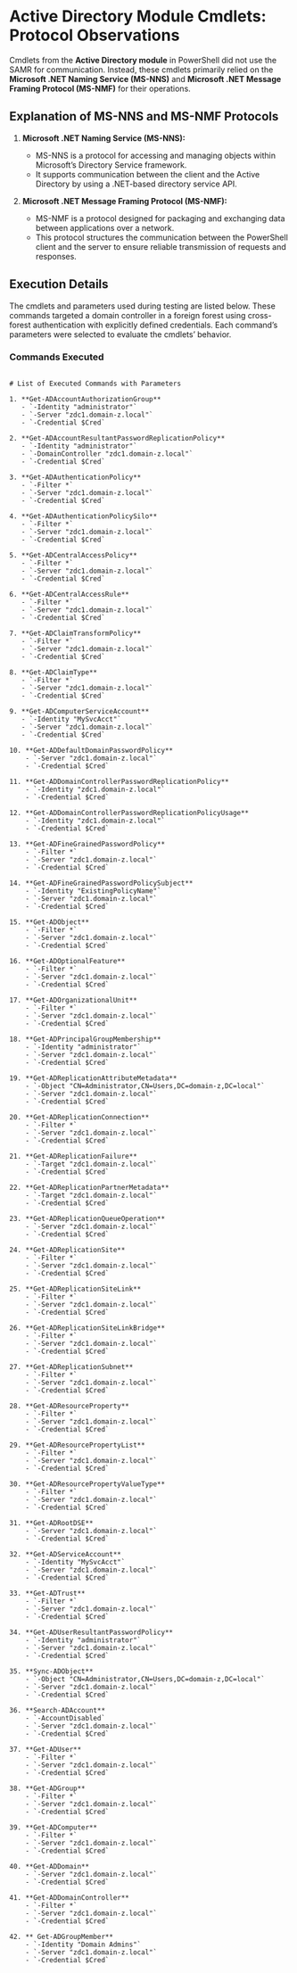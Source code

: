 # Active Directory Module Cmdlets: Protocol Observations

Cmdlets from the **Active Directory module** in PowerShell did not use the SAMR for communication. Instead, these cmdlets primarily relied on the **Microsoft .NET Naming Service (MS-NNS)** and **Microsoft .NET Message Framing Protocol (MS-NMF)** for their operations.

## Explanation of MS-NNS and MS-NMF Protocols

1. **Microsoft .NET Naming Service (MS-NNS):**
   - MS-NNS is a protocol for accessing and managing objects within Microsoft’s Directory Service framework.
   - It supports communication between the client and the Active Directory by using a .NET-based directory service API.

2. **Microsoft .NET Message Framing Protocol (MS-NMF):**
   - MS-NMF is a protocol designed for packaging and exchanging data between applications over a network.
   - This protocol structures the communication between the PowerShell client and the server to ensure reliable transmission of requests and responses.
   
## Execution Details
The cmdlets and parameters used during testing are listed below. These commands targeted a domain controller in a foreign forest using cross-forest authentication with explicitly defined credentials. Each command’s parameters were selected to evaluate the cmdlets’ behavior.

### Commands Executed

```plaintext

# List of Executed Commands with Parameters

1. **Get-ADAccountAuthorizationGroup**
   - `-Identity "administrator"`
   - `-Server "zdc1.domain-z.local"`
   - `-Credential $Cred`

2. **Get-ADAccountResultantPasswordReplicationPolicy**
   - `-Identity "administrator"`
   - `-DomainController "zdc1.domain-z.local"`
   - `-Credential $Cred`

3. **Get-ADAuthenticationPolicy**
   - `-Filter *`
   - `-Server "zdc1.domain-z.local"`
   - `-Credential $Cred`

4. **Get-ADAuthenticationPolicySilo**
   - `-Filter *`
   - `-Server "zdc1.domain-z.local"`
   - `-Credential $Cred`

5. **Get-ADCentralAccessPolicy**
   - `-Filter *`
   - `-Server "zdc1.domain-z.local"`
   - `-Credential $Cred`

6. **Get-ADCentralAccessRule**
   - `-Filter *`
   - `-Server "zdc1.domain-z.local"`
   - `-Credential $Cred`

7. **Get-ADClaimTransformPolicy**
   - `-Filter *`
   - `-Server "zdc1.domain-z.local"`
   - `-Credential $Cred`

8. **Get-ADClaimType**
   - `-Filter *`
   - `-Server "zdc1.domain-z.local"`
   - `-Credential $Cred`

9. **Get-ADComputerServiceAccount**
   - `-Identity "MySvcAcct"`
   - `-Server "zdc1.domain-z.local"`
   - `-Credential $Cred`

10. **Get-ADDefaultDomainPasswordPolicy**
    - `-Server "zdc1.domain-z.local"`
    - `-Credential $Cred`

11. **Get-ADDomainControllerPasswordReplicationPolicy**
    - `-Identity "zdc1.domain-z.local"`
    - `-Credential $Cred`

12. **Get-ADDomainControllerPasswordReplicationPolicyUsage**
    - `-Identity "zdc1.domain-z.local"`
    - `-Credential $Cred`

13. **Get-ADFineGrainedPasswordPolicy**
    - `-Filter *`
    - `-Server "zdc1.domain-z.local"`
    - `-Credential $Cred`

14. **Get-ADFineGrainedPasswordPolicySubject**
    - `-Identity "ExistingPolicyName"`
    - `-Server "zdc1.domain-z.local"`
    - `-Credential $Cred`

15. **Get-ADObject**
    - `-Filter *`
    - `-Server "zdc1.domain-z.local"`
    - `-Credential $Cred`

16. **Get-ADOptionalFeature**
    - `-Filter *`
    - `-Server "zdc1.domain-z.local"`
    - `-Credential $Cred`

17. **Get-ADOrganizationalUnit**
    - `-Filter *`
    - `-Server "zdc1.domain-z.local"`
    - `-Credential $Cred`

18. **Get-ADPrincipalGroupMembership**
    - `-Identity "administrator"`
    - `-Server "zdc1.domain-z.local"`
    - `-Credential $Cred`

19. **Get-ADReplicationAttributeMetadata**
    - `-Object "CN=Administrator,CN=Users,DC=domain-z,DC=local"`
    - `-Server "zdc1.domain-z.local"`
    - `-Credential $Cred`

20. **Get-ADReplicationConnection**
    - `-Filter *`
    - `-Server "zdc1.domain-z.local"`
    - `-Credential $Cred`

21. **Get-ADReplicationFailure**
    - `-Target "zdc1.domain-z.local"`
    - `-Credential $Cred`

22. **Get-ADReplicationPartnerMetadata**
    - `-Target "zdc1.domain-z.local"`
    - `-Credential $Cred`

23. **Get-ADReplicationQueueOperation**
    - `-Server "zdc1.domain-z.local"`
    - `-Credential $Cred`

24. **Get-ADReplicationSite**
    - `-Filter *`
    - `-Server "zdc1.domain-z.local"`
    - `-Credential $Cred`

25. **Get-ADReplicationSiteLink**
    - `-Filter *`
    - `-Server "zdc1.domain-z.local"`
    - `-Credential $Cred`

26. **Get-ADReplicationSiteLinkBridge**
    - `-Filter *`
    - `-Server "zdc1.domain-z.local"`
    - `-Credential $Cred`

27. **Get-ADReplicationSubnet**
    - `-Filter *`
    - `-Server "zdc1.domain-z.local"`
    - `-Credential $Cred`

28. **Get-ADResourceProperty**
    - `-Filter *`
    - `-Server "zdc1.domain-z.local"`
    - `-Credential $Cred`

29. **Get-ADResourcePropertyList**
    - `-Filter *`
    - `-Server "zdc1.domain-z.local"`
    - `-Credential $Cred`

30. **Get-ADResourcePropertyValueType**
    - `-Filter *`
    - `-Server "zdc1.domain-z.local"`
    - `-Credential $Cred`

31. **Get-ADRootDSE**
    - `-Server "zdc1.domain-z.local"`
    - `-Credential $Cred`

32. **Get-ADServiceAccount**
    - `-Identity "MySvcAcct"`
    - `-Server "zdc1.domain-z.local"`
    - `-Credential $Cred`

33. **Get-ADTrust**
    - `-Filter *`
    - `-Server "zdc1.domain-z.local"`
    - `-Credential $Cred`

34. **Get-ADUserResultantPasswordPolicy**
    - `-Identity "administrator"`
    - `-Server "zdc1.domain-z.local"`
    - `-Credential $Cred`

35. **Sync-ADObject**
    - `-Object "CN=Administrator,CN=Users,DC=domain-z,DC=local"`
    - `-Server "zdc1.domain-z.local"`
    - `-Credential $Cred`

36. **Search-ADAccount**
    - `-AccountDisabled`
    - `-Server "zdc1.domain-z.local"`
    - `-Credential $Cred`

37. **Get-ADUser**
    - `-Filter *`
    - `-Server "zdc1.domain-z.local"`
    - `-Credential $Cred`

38. **Get-ADGroup**
    - `-Filter *`
    - `-Server "zdc1.domain-z.local"`
    - `-Credential $Cred`

39. **Get-ADComputer**
    - `-Filter *`
    - `-Server "zdc1.domain-z.local"`
    - `-Credential $Cred`

40. **Get-ADDomain**
    - `-Server "zdc1.domain-z.local"`
    - `-Credential $Cred`

41. **Get-ADDomainController**
    - `-Filter *`
    - `-Server "zdc1.domain-z.local"`
    - `-Credential $Cred`

42. ** Get-ADGroupMember**
    - `-Identity "Domain Admins"`
    - `-Server "zdc1.domain-z.local"`
    - `-Credential $Cred`
